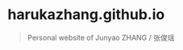 # harukazhang.github.io

> Personal website of Junyao ZHANG / 张俊瑶

<!--  
该网站为个人主页，目前仍在开发中。部分功能（如响应式布局与移动端支持）尚未完成，  
部分视频资源（如 YouTube / Vimeo）可能需科学上网加载，敬请理解。
-->
